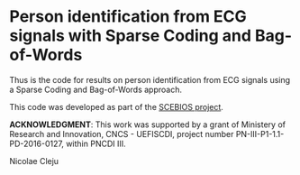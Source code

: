# Person identification from ECG signals with Sparse Coding and Bag-of-Words

Thus is the code for results on person identification from ECG signals using a Sparse Coding and Bag-of-Words approach.

This code was developed as part of the [SCEBIOS project](https://www.etti.legacy.tuiasi.ro/ncleju/scebios/).

**ACKNOWLEDGMENT**: This work was supported by a grant of Ministery of Research and Innovation, CNCS - UEFISCDI, project number
PN-III-P1-1.1-PD-2016-0127, within PNCDI III.


Nicolae Cleju
